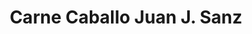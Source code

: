 ---
title: "Carne Caballo Juan J. Sanz"
url: /torrent/carne-caballo-juan-j-sanz/
shop: carnicero
---